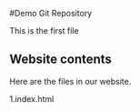 #Demo Git Repository

This is the first file


## Website contents

Here are the files in our website.

1.index.html

